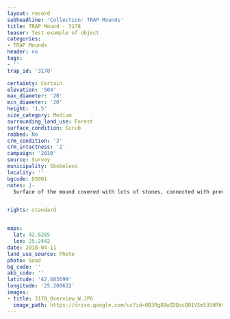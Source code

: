 ```yaml
---
layout: record
subheadline: 'Collection: TRAP Mounds'
title: TRAP Mound - 3178
teaser: Test example of object
categories:
- TRAP Mounds
header: no
tags:
- ''
trap_id: '3178'

certainty: Certain
elevation: '504'
max_diameter: '20'
min_diameter: '20'
height: '1.5'
size_category: Medium
surrounding_land_use: Forest
surface_condition: Scrub
robbed: No
crm_condition: '3'
crm_intactness: '2'
campaign: '2010'
source: Survey
municipality: Skobelevo
locality: ''
bgcode: DS001
notes: |-
  Surface of the mound covered with lots of stones, connected with previous object, part of military structure?.


rights: standard


maps:
  lat: 42.6285
  lon: 25.2442
date: 2018-04-11
land_use_source: Photo
photo: Good
bg_code: ''
akb_code: ''
latitude: '42.683699'
longitude: '25.208632'
images:
- title: 3178_Overview_W.JPG
  image_path: https://drive.google.com/uc?id=0B3Rg88wZDQscQ01VSm53SHRhVzA
---
```

